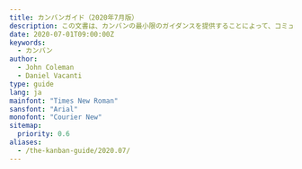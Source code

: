 ```yaml
---
title: カンバンガイド（2020年7月版）
description: この文書は、カンバンの最小限のガイダンスを提供することによって、コミュニティの統一的なリファレンスとなることを目的としています。文脈に応じて、さまざまなアプローチがカンバンを補完し、価値提供と組織の課題の全範囲に対応できるようになります。
date: 2020-07-01T09:00:00Z
keywords:
  - カンバン
author:
  - John Coleman
  - Daniel Vacanti
type: guide
lang: ja
mainfont: "Times New Roman"
sansfont: "Arial"
monofont: "Courier New"
sitemap:
  priority: 0.6
aliases:
  - /the-kanban-guide/2020.07/
---
```



